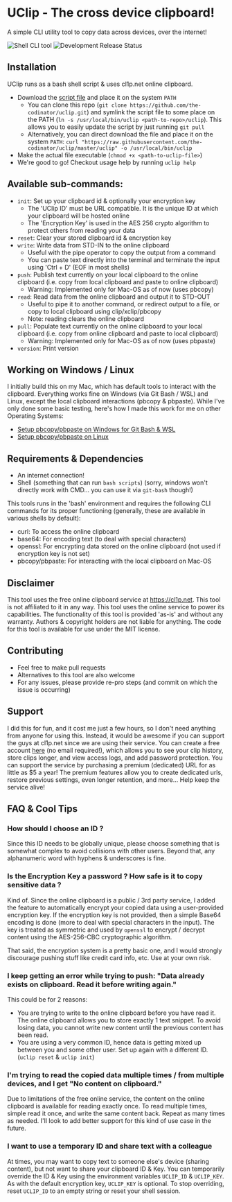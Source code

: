 # UClip - The cross device clipboard!

A simple CLI utility tool to copy data across devices, over the internet!

![Shell CLI tool](https://img.shields.io/badge/runtime-bash-blue)
![Development Release Status](https://img.shields.io/badge/release-beta-orange)

## Installation

UClip runs as a bash shell script & uses cl1p.net online clipboard.

- Download the [script file](./uclip) and place it on the system `PATH`
  - You can clone this repo (`git clone https://github.com/the-codinator/uclip.git`)
    and symlink the script file to some place on the PATH (`ln -s /usr/local/bin/uclip <path-to-repo>/uclip`). This
    allows you to easily update the script by just running `git pull`
  - Alternatively, you can direct download the file and place it on the system `PATH`:
    `curl "https://raw.githubusercontent.com/the-codinator/uclip/master/uclip" -o /usr/local/bin/uclip`
- Make the actual file executable (`chmod +x <path-to-uclip-file>`)
- We're good to go! Checkout usage help by running `uclip help`

## Available sub-commands:

- `init`: Set up your clipboard id & optionally your encryption key
  - The 'UClip ID' must be URL compatible. It is the unique ID at which your clipboard will be hosted online
  - The 'Encryption Key' is used in the AES 256 crypto algorithm to protect others from reading your data
- `reset`: Clear your stored clipboard id & encryption key
- `write`: Write data from STD-IN to the online clipboard
  - Useful with the pipe operator to copy the output from a command
  - You can paste text directly into the terminal and terminate the input using 'Ctrl + D' (EOF in most shells)
- `push`: Publish text currently on your local clipboard to the online clipboard (i.e. copy from local clipboard and
  paste to online clipboard)
  - Warning: Implemented only for Mac-OS as of now (uses pbcopy)
- `read`: Read data from the online clipboard and output it to STD-OUT
  - Useful to pipe it to another command, or redirect output to a file, or copy to local clipboard using
    clip/xclip/pbcopy
  - Note: reading clears the online clipboard
- `pull`: Populate text currently on the online clipboard to your local clipboard (i.e. copy from online clipboard and
  paste to local clipboard)
  - Warning: Implemented only for Mac-OS as of now (uses pbpaste)
- `version`: Print version

## Working on Windows / Linux

I initially build this on my Mac, which has default tools to interact with the clipboard. Everything works fine on
Windows (via Git Bash / WSL) and Linux, except the local clipboard interactions (pbcopy & pbpaste). While I've only done
some basic testing, here's how I made this work for me on other Operating Systems:

- [Setup pbcopy/pbpaste on Windows for Git Bash & WSL](https://www.techtronic.us/pbcopy-pbpaste-for-wsl/)
- [Setup pbcopy/pbpaste on Linux](https://ostechnix.com/how-to-use-pbcopy-and-pbpaste-commands-on-linux/)

## Requirements & Dependencies

- An internet connection!
- Shell (something that can run `bash scripts`) (sorry, windows won't directly work with CMD... you can use it
  via `git-bash` though!)

This tools runs in the 'bash' environment and requires the following CLI commands for its proper functioning (generally,
these are available in various shells by default):

- curl: To access the online clipboard
- base64: For encoding text (to deal with special characters)
- openssl: For encrypting data stored on the online clipboard (not used if encryption key is not set)
- pbcopy/pbpaste: For interacting with the local clipboard on Mac-OS

## Disclaimer

This tool uses the free online clipboard service at https://cl1p.net. This tool is not affiliated to it in any way. This
tool uses the online service to power its capabilities. The functionality of this tool is provided 'as-is' and without
any warranty. Authors & copyright holders are not liable for anything. The code for this tool is available for use under
the MIT license.

## Contributing

- Feel free to make pull requests
- Alternatives to this tool are also welcome
- For any issues, please provide re-pro steps (and commit on which the issue is occurring)

## Support

I did this for fun, and it cost me just a few hours, so I don't need anything from anyone for using this. Instead, it
would be awesome if you can support the guys at cl1p.net since we are using their service. You can create a free
account [here](https://cl1p.net/sys/login.jsp) (no email required!), which allows you to see your clip history, store
clips longer, and view access logs, and add password protection. You can support the service by purchasing a premium
(dedicated) URL for as little as $5 a year! The premium features allow you to create dedicated urls, restore previous
settings, even longer retention, and more... Help keep the service alive!

## FAQ & Cool Tips

### How should I choose an ID ?

Since this ID needs to be globally unique, please choose something that is somewhat complex to avoid collisions with
other users. Beyond that, any alphanumeric word with hyphens & underscores is fine.

### Is the Encryption Key a password ? How safe is it to copy sensitive data ?

Kind of. Since the online clipboard is a public / 3rd party service, I added the feature to automatically encrypt your
copied data using a user-provided encryption key. If the encryption key is not provided, then a simple Base64 encoding
is done (more to deal with special characters in the input). The key is treated as symmetric and used by `openssl` to
encrypt / decrypt content using the AES-256-CBC cryptographic algorithm.

That said, the encryption system is a pretty basic one, and I would strongly discourage pushing stuff like credit card
info, etc. Use at your own risk.

### I keep getting an error while trying to push: "Data already exists on clipboard. Read it before writing again."

This could be for 2 reasons:

- You are trying to write to the online clipboard before you have read it. The online clipboard allows you to store
  exactly 1 text snippet. To avoid losing data, you cannot write new content until the previous content has been read.
- You are using a very common ID, hence data is getting mixed up between you and some other user. Set up again with a
  different ID. (`uclip reset` & `uclip init`)

### I'm trying to read the copied data multiple times / from multiple devices, and I get "No content on clipboard."

Due to limitations of the free online service, the content on the online clipboard is available for reading exactly
once. To read multiple times, simple read it once, and write the same content back. Repeat as many times as needed. I'll
look to add better support for this kind of use case in the future.

### I want to use a temporary ID and share text with a colleague

At times, you may want to copy text to someone else's device (sharing content), but not want to share your clipboard ID
& Key. You can temporarily override the ID & Key using the environment variables `UCLIP_ID` & `UCLIP_KEY`. As with the
default encryption key, `UCLIP_KEY` is optional. To stop overriding, reset `UCLIP_ID` to an empty string or reset your
shell session.
